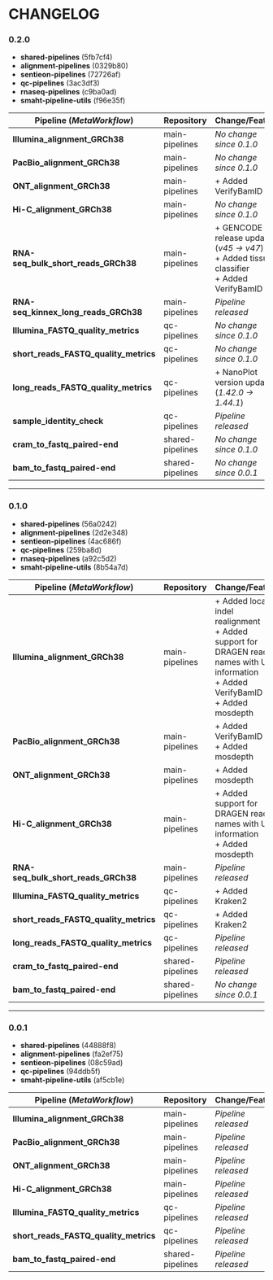 # CHANGELOG

### 0.2.0

* **shared-pipelines** (5fb7cf4)
* **alignment-pipelines** (0329b80)
* **sentieon-pipelines** (72726af)
* **qc-pipelines** (3ac3df3)
* **rnaseq-pipelines** (c9ba0ad)
* **smaht-pipeline-utils** (f96e35f)

| Pipeline (*MetaWorkflow*)               | Repository        | Change/Feature                                  |
|-----------------------------------------|-------------------|-------------------------------------------------|
| **Illumina_alignment_GRCh38**           | main-pipelines    | *No change since 0.1.0*                         |
| **PacBio_alignment_GRCh38**             | main-pipelines    | *No change since 0.1.0*                         |
| **ONT_alignment_GRCh38**                | main-pipelines    | + Added VerifyBamID                         |
| **Hi-C_alignment_GRCh38**               | main-pipelines    | *No change since 0.1.0*                         |
| **RNA-seq_bulk_short_reads_GRCh38**     | main-pipelines    | + GENCODE release updated (*v45 -> v47*)<br>+ Added tissues classifier<br>+ Added VerifyBamID |
| **RNA-seq_kinnex_long_reads_GRCh38**    | main-pipelines    | *Pipeline released*                             |
| **Illumina_FASTQ_quality_metrics**      | qc-pipelines      | *No change since 0.1.0*                         |
| **short_reads_FASTQ_quality_metrics**   | qc-pipelines      | *No change since 0.1.0*                         |
| **long_reads_FASTQ_quality_metrics**    | qc-pipelines      | + NanoPlot version updated (*1.42.0 -> 1.44.1*)                    |
| **sample_identity_check**               | qc-pipelines      | *Pipeline released*                             |
| **cram_to_fastq_paired-end**            | shared-pipelines  | *No change since 0.1.0*                         |
| **bam_to_fastq_paired-end**             | shared-pipelines  | *No change since 0.0.1*                         |

---

### 0.1.0

* **shared-pipelines** (56a0242)
* **alignment-pipelines** (2d2e348)
* **sentieon-pipelines** (4ac686f)
* **qc-pipelines** (259ba8d)
* **rnaseq-pipelines** (a92c5d2)
* **smaht-pipeline-utils** (8b54a7d)

| Pipeline (*MetaWorkflow*)        | Repository      | Change/Feature                                             |
|----------------------------------|-----------------|-----------------------------------------------------------|
| **Illumina_alignment_GRCh38**    | main-pipelines  | + Added local indel realignment<br>+ Added support for DRAGEN read names with UMI information<br>+ Added VerifyBamID<br>+ Added mosdepth |
| **PacBio_alignment_GRCh38**      | main-pipelines  | + Added VerifyBamID<br>+ Added mosdepth                   |
| **ONT_alignment_GRCh38**         | main-pipelines  | + Added mosdepth                                           |
| **Hi-C_alignment_GRCh38**        | main-pipelines  | + Added support for DRAGEN read names with UMI information<br>+ Added mosdepth  |
| **RNA-seq_bulk_short_reads_GRCh38**| main-pipelines  | *Pipeline released*                                       |
| **Illumina_FASTQ_quality_metrics**| qc-pipelines    | + Added Kraken2                                           |
| **short_reads_FASTQ_quality_metrics**| qc-pipelines    | + Added Kraken2                                           |
| **long_reads_FASTQ_quality_metrics**| qc-pipelines    | *Pipeline released*                                       |
| **cram_to_fastq_paired-end**     | shared-pipelines | *Pipeline released*                                       |
| **bam_to_fastq_paired-end**      | shared-pipelines | *No change since 0.0.1*                                             |

---

### 0.0.1

* **shared-pipelines** (44888f8)
* **alignment-pipelines** (fa2ef75)
* **sentieon-pipelines** (08c59ad)
* **qc-pipelines** (94ddb5f)
* **smaht-pipeline-utils** (af5cb1e)

| Pipeline (*MetaWorkflow*)        | Repository      | Change/Feature           |
|----------------------------------|-----------------|---------------------------|
| **Illumina_alignment_GRCh38**    | main-pipelines  | *Pipeline released*       |
| **PacBio_alignment_GRCh38**      | main-pipelines  | *Pipeline released*       |
| **ONT_alignment_GRCh38**         | main-pipelines  | *Pipeline released*       |
| **Hi-C_alignment_GRCh38**        | main-pipelines  | *Pipeline released*       |
| **Illumina_FASTQ_quality_metrics**| qc-pipelines    | *Pipeline released*       |
| **short_reads_FASTQ_quality_metrics**| qc-pipelines    | *Pipeline released*       |
| **bam_to_fastq_paired-end**      | shared-pipelines | *Pipeline released*       |
